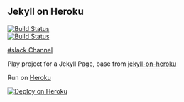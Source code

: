 Jekyll on Heroku
----------------


 [![Build Status](https://travis-ci.org/nolte/jekyll-site.svg?branch=master)](https://travis-ci.org/nolte/jekyll-site)      
 [![Build Status](https://snap-ci.com/nolte/jekyll-site/branch/master/build_image)](https://snap-ci.com/nolte/jekyll-test/branch/master) 





[#slack Channel](https://noltarium.slack.com/messages/publicbuilds)



Play project for a Jekyll Page, base from [jekyll-on-heroku](https://www.jamesward.com/2014/09/24/jekyll-on-heroku)

Run on [Heroku](https://jekyll-noltarium.herokuapp.com)

[![Deploy on Heroku](https://www.herokucdn.com/deploy/button.png)](https://heroku.com/deploy)
